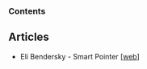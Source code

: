 ### Contents

## Articles
* Eli Bendersky - Smart Pointer [[web][a_eb]]

[a_eb]:  http://eli.thegreenplace.net/2012/06/20/c11-using-unique_ptr-with-standard-library-containers
